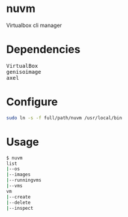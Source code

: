 # nuvm

Virtualbox cli manager

# Dependencies

<pre>
VirtualBox
genisoimage
axel
</pre>

# Configure

```bash
sudo ln -s -f full/path/nuvm /usr/local/bin
```

# Usage
```bash
$ nuvm
list
|--os
|--images
|--runningvms
|--vms
vm
|--create
|--delete
|--inspect
```
